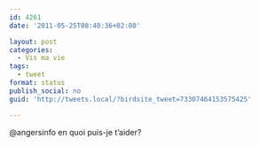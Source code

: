 ```yaml
---
id: 4261
date: '2011-05-25T08:40:36+02:00'

layout: post
categories:
  - Vis ma vie
tags:
  - tweet
format: status
publish_social: no
guid: 'http://tweets.local/?birdsite_tweet=73307464153575425'

---
```


@angersinfo en quoi puis-je t’aider?